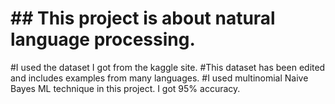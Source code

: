 # ## This project is about natural language processing. 
#I used the dataset I got from the kaggle site. 
#This dataset has been edited and includes examples from many languages. 
#I used multinomial Naive Bayes ML technique in this project. I got 95% accuracy.
